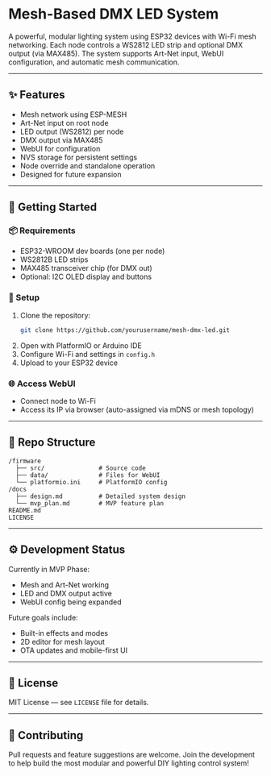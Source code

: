 # Mesh-Based DMX LED System

A powerful, modular lighting system using ESP32 devices with Wi-Fi mesh networking. Each node controls a WS2812 LED strip and optional DMX output (via MAX485). The system supports Art-Net input, WebUI configuration, and automatic mesh communication.

---

## ✨ Features
- Mesh network using ESP-MESH
- Art-Net input on root node
- LED output (WS2812) per node
- DMX output via MAX485
- WebUI for configuration
- NVS storage for persistent settings
- Node override and standalone operation
- Designed for future expansion

---

## 🚀 Getting Started

### 📦 Requirements
- ESP32-WROOM dev boards (one per node)
- WS2812B LED strips
- MAX485 transceiver chip (for DMX out)
- Optional: I2C OLED display and buttons

### 🔧 Setup
1. Clone the repository:
   ```bash
   git clone https://github.com/yourusername/mesh-dmx-led.git
   ```
2. Open with PlatformIO or Arduino IDE
3. Configure Wi-Fi and settings in `config.h`
4. Upload to your ESP32 device

### 🌐 Access WebUI
- Connect node to Wi-Fi
- Access its IP via browser (auto-assigned via mDNS or mesh topology)

---

## 📁 Repo Structure
```
/firmware
  ├── src/               # Source code
  ├── data/              # Files for WebUI
  └── platformio.ini     # PlatformIO config
/docs
  ├── design.md          # Detailed system design
  └── mvp_plan.md        # MVP feature plan
README.md
LICENSE
```

---

## ⚙️ Development Status
Currently in MVP Phase:
- Mesh and Art-Net working
- LED and DMX output active
- WebUI config being expanded

Future goals include:
- Built-in effects and modes
- 2D editor for mesh layout
- OTA updates and mobile-first UI

---

## 📄 License
MIT License — see `LICENSE` file for details.

---

## 🤝 Contributing
Pull requests and feature suggestions are welcome. Join the development to help build the most modular and powerful DIY lighting control system!

